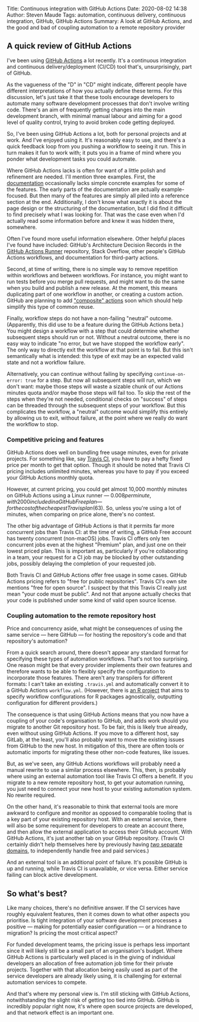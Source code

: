 Title: Continuous integration with GitHub Actions
Date: 2020-08-02 14:38
Author: Steven Maude
Tags: automation, continuous delivery, continuous integration, GitHub, GitHub Actions
Summary: A look at GitHub Actions, and the good and bad of coupling automation
         to a remote repository provider

## A quick review of GitHub Actions

I've been using [GitHub Actions](https://github.com/features/actions) a
lot recently. It's a continuous integration and continuous
delivery/deployment (CI/CD) tool that's, unsurprisingly, part of GitHub.

As the vagueness of the "D" in "CD" might indicate, different people
have different interpretations of how you actually define these terms.
For this discussion, let's just take it that these tools encourage
developers to automate many software development processes that don't
involve writing code. There's an aim of frequently getting changes into
the main development branch, with minimal manual labour and aiming for a
good level of quality control, trying to avoid broken code getting
deployed.

So, I've been using GitHub Actions a lot, both for personal projects and
at work. And I've enjoyed using it. It's reasonably easy to use, and
there's a quick feedback loop from you pushing a workflow to seeing it
run. This in turn makes it fun to work with; it puts you in a frame of
mind where you ponder what development tasks you could automate.

Where GitHub Actions lacks is often for want of a little polish and
refinement are needed. I'll mention three examples. First, the
[documentation](https://docs.github.com/en/actions) occasionally lacks
simple concrete examples for some of the features. The early parts of
the documentation are actually example-focused. But then many of the
features are simply all piled into a reference section at the end.
Additionally, I don't know what exactly it is about the page design or
the structuring of the documentation, but I did find it difficult to
find precisely what I was looking for. That was the case even when I'd
actually read some information before and knew it was hidden there,
somewhere.

Often I've found more useful information elsewhere. Other helpful places
I've found have included: GitHub's Architecture Decision Records in the
[GitHub Actions Runner](https://github.com/actions/runner) repository,
Stack Overflow, other people's GitHub Actions workflows, and
documentation for third-party actions.

Second, at time of writing, there is no simple way to remove repetition
within workflows and between workflows. For instance, you might want to
run tests before you merge pull requests, and might want to do the same
when you build and publish a new release. At the moment, this means
duplicating part of one workflow in another, or creating a custom
action. GitHub are planning to add ["composite"
actions](https://github.com/actions/runner/issues/438) soon which should
help simplify this type of common reuse.

Finally, workflow steps do not have a non-failing "neutral" outcome.
(Apparently, this did use to be a feature during the GitHub Actions
beta.) You might design a workflow with a step that could determine
whether subsequent steps should run or not. Without a neutral outcome,
there is no easy way to indicate "no error, but we have stopped the
workflow early". The only way to directly exit the workflow at that
point is to fail. But this isn't semantically what is intended: this
type of exit may be an expected valid state and not a workflow failure.

Alternatively, you can continue without failing by specifying
`continue-on-error: true` for a step. But now all subsequent steps will
run, which we don't want: maybe those steps will waste a sizable chunk
of our Actions minutes quota and/or maybe those steps will fail too. To
skip the rest of the steps when they're not needed, conditional checks
on "success" of steps can be threaded through the subsequent steps of
your workflow. But this complicates the workflow, a "neutral" outcome
would simplify this entirely by allowing us to exit, without failure, at
the point where we really do want the workflow to stop.

### Competitive pricing and features

GitHub Actions does well on bundling free usage minutes, even for
private projects. For something like, say [Travis
CI](https://travis-ci.com/), you have to pay a hefty fixed price per
month to get that option. Though it should be noted that Travis CI
pricing includes unlimited minutes, whereas you have to pay if you
exceed your GitHub Actions monthly quota.

However, at current pricing, you could get almost 10,000 monthly minutes
on GitHub Actions using a Linux runner — $0.008 per minute, with 2000
included in a GitHub Free plan — for the cost of the cheapest Travis
plan ($63). So, unless you're using a lot of minutes, when comparing on
price alone, there's no contest.

The other big advantage of GitHub Actions is that it permits far more
concurrent jobs than Travis CI: at the time of writing, a GitHub Free
account has twenty concurrent (non-macOS) jobs. Travis CI offers only
ten concurrent jobs even at the highest "Premium" plan, and just one on
their lowest priced plan. This is important as, particularly if you're
collaborating in a team, your request for a CI job may be blocked by
other outstanding jobs, possibly delaying the completion of your
requested job.

Both Travis CI and GitHub Actions offer free usage in some cases. GitHub
Actions pricing refers to "free for public repositories". Travis CI's
own site mentions "free for open source". I suspect by that this Travis
CI really just mean "your code must be public". And not that anyone
actually checks that your code is published under some kind of valid
open source license.

### Coupling automation to the remote repository host

Price and concurrency aside, what might be consequences of using the
same service — here GitHub — for hosting the repository's code and that
repository's automation?

From a quick search around, there doesn't appear any standard format for
specifying these types of automation workflows. That's not too
surprising. One reason might be that every provider implements their own
features and therefore wants to be able to flexibly specify the
configuration to incorporate those features. There aren't any
transpilers for different formats: I can't take an existing
`.travis.yml` and automatically convert it to a GitHub Actions
`workflow.yml`. (However, there is [an R
project](https://github.com/ropensci/tic) that aims to specify workflow
configurations for R packages agnostically, outputting configuration for
different providers.)

The consequence is that using GitHub Actions means that you now have a
coupling of your code's organisation to GitHub, and adds work should you
migrate to another Git repository host. To be fair, this is likely true
already, even without using GitHub Actions. If you move to a different
host, say GitLab, at the least, you'll also probably want to move the
existing issues from GitHub to the new host. In mitigation of this,
there are often tools or automatic imports for migrating these other
non-code features, like issues.

But, as we've seen, any GitHub Actions workflows will probably need a
manual rewrite to use a similar process elsewhere. This, then, is
probably where using an external automation tool like Travis CI offers a
benefit. If you migrate to a new remote repository host, to get your
automation running, you just need to connect your new host to your
existing automation system. No rewrite required.

On the other hand, it's reasonable to think that external tools are more
awkward to configure and monitor as opposed to comparable tooling that
is a key part of your existing repository host. With an external
service, there will also be some requirement for developers to create an
account there, and then allow the external application to access their
GitHub account. With GitHub Actions, it's just another tab on your
GitHub repository. (Travis CI certainly didn't help themselves here by
previously having [*two* separate
domains](https://blog.travis-ci.com/2018-05-02-open-source-projects-on-travis-ci-com-with-github-apps),
to independently handle free and paid services.)

And an external tool is an additional point of failure. It's possible
GitHub is up and running, while Travis CI is unavailable, or vice versa.
Either service failing can block active development.

## So what's best?

Like many choices, there's no definitive answer. If the CI services have
roughly equivalent features, then it comes down to what other aspects
you prioritise. Is tight integration of your software development
processes a positive — making for potentially easier configuration — or
a hindrance to migration? Is pricing the most critical aspect?

For funded development teams, the pricing issue is perhaps less
important since it will likely still be a small part of an
organisation's budget. Where GitHub Actions is particularly well placed
is in the giving of individual developers an allocation of free
automation job time for their private projects. Together with that
allocation being easily used as part of the service developers are
already likely using, it is challenging for external automation services
to compete.

And that's where my personal view is. I'm still sticking with GitHub
Actions, notwithstanding the slight risk of getting too tied into
GitHub. GitHub is incredibly popular right now, it's where open source
projects are developed, and that network effect is an important one.
